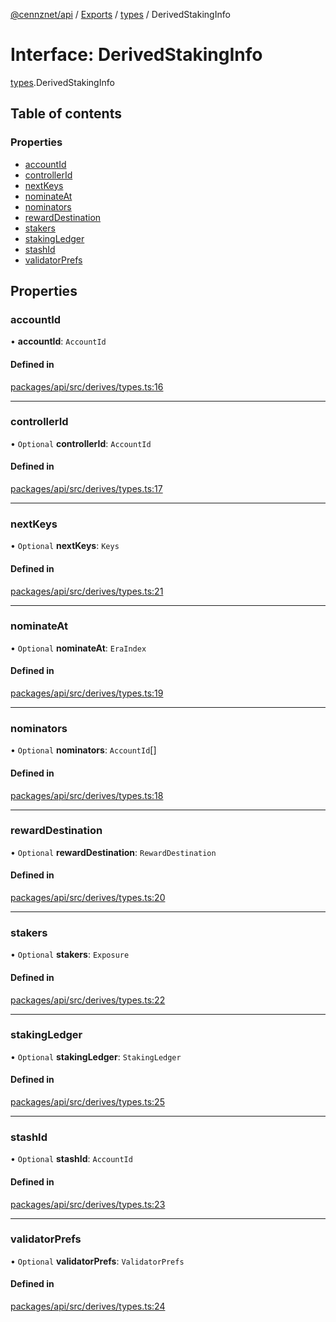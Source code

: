 [@cennznet/api](../README.md) / [Exports](../modules.md) / [types](../modules/types.md) / DerivedStakingInfo

# Interface: DerivedStakingInfo

[types](../modules/types.md).DerivedStakingInfo

## Table of contents

### Properties

- [accountId](types.derivedstakinginfo.md#accountid)
- [controllerId](types.derivedstakinginfo.md#controllerid)
- [nextKeys](types.derivedstakinginfo.md#nextkeys)
- [nominateAt](types.derivedstakinginfo.md#nominateat)
- [nominators](types.derivedstakinginfo.md#nominators)
- [rewardDestination](types.derivedstakinginfo.md#rewarddestination)
- [stakers](types.derivedstakinginfo.md#stakers)
- [stakingLedger](types.derivedstakinginfo.md#stakingledger)
- [stashId](types.derivedstakinginfo.md#stashid)
- [validatorPrefs](types.derivedstakinginfo.md#validatorprefs)

## Properties

### accountId

• **accountId**: `AccountId`

#### Defined in

[packages/api/src/derives/types.ts:16](https://github.com/cennznet/api.js/blob/bb4a996/packages/api/src/derives/types.ts#L16)

___

### controllerId

• `Optional` **controllerId**: `AccountId`

#### Defined in

[packages/api/src/derives/types.ts:17](https://github.com/cennznet/api.js/blob/bb4a996/packages/api/src/derives/types.ts#L17)

___

### nextKeys

• `Optional` **nextKeys**: `Keys`

#### Defined in

[packages/api/src/derives/types.ts:21](https://github.com/cennznet/api.js/blob/bb4a996/packages/api/src/derives/types.ts#L21)

___

### nominateAt

• `Optional` **nominateAt**: `EraIndex`

#### Defined in

[packages/api/src/derives/types.ts:19](https://github.com/cennznet/api.js/blob/bb4a996/packages/api/src/derives/types.ts#L19)

___

### nominators

• `Optional` **nominators**: `AccountId`[]

#### Defined in

[packages/api/src/derives/types.ts:18](https://github.com/cennznet/api.js/blob/bb4a996/packages/api/src/derives/types.ts#L18)

___

### rewardDestination

• `Optional` **rewardDestination**: `RewardDestination`

#### Defined in

[packages/api/src/derives/types.ts:20](https://github.com/cennznet/api.js/blob/bb4a996/packages/api/src/derives/types.ts#L20)

___

### stakers

• `Optional` **stakers**: `Exposure`

#### Defined in

[packages/api/src/derives/types.ts:22](https://github.com/cennznet/api.js/blob/bb4a996/packages/api/src/derives/types.ts#L22)

___

### stakingLedger

• `Optional` **stakingLedger**: `StakingLedger`

#### Defined in

[packages/api/src/derives/types.ts:25](https://github.com/cennznet/api.js/blob/bb4a996/packages/api/src/derives/types.ts#L25)

___

### stashId

• `Optional` **stashId**: `AccountId`

#### Defined in

[packages/api/src/derives/types.ts:23](https://github.com/cennznet/api.js/blob/bb4a996/packages/api/src/derives/types.ts#L23)

___

### validatorPrefs

• `Optional` **validatorPrefs**: `ValidatorPrefs`

#### Defined in

[packages/api/src/derives/types.ts:24](https://github.com/cennznet/api.js/blob/bb4a996/packages/api/src/derives/types.ts#L24)
